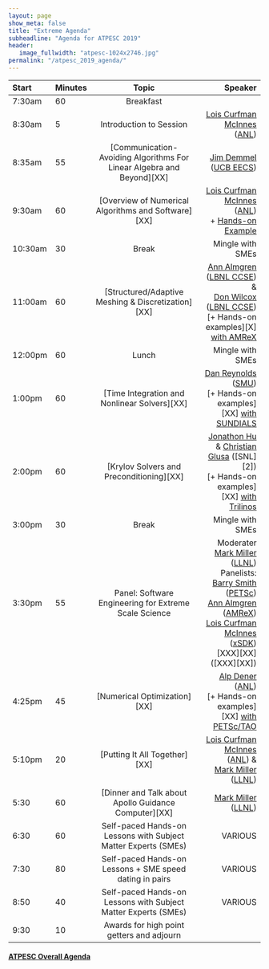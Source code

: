 ```yaml
---
layout: page
show_meta: false
title: "Extreme Agenda"
subheadline: "Agenda for ATPESC 2019"
header:
   image_fullwidth: "atpesc-1024x2746.jpg"
permalink: "/atpesc_2019_agenda/"
---
```



|Start|Minutes|Topic|Speaker|
|:----|:------|:---:|------:|
|7:30am|60|Breakfast||
|8:30am|5|Introduction to Session|[Lois Curfman McInnes][m1] ([ANL][w12])|
|8:35am|55|[Communication-Avoiding Algorithms For Linear Algebra and Beyond][XX] |[Jim Demmel][m7] ([UCB EECS][w21])|
|9:30am|60|[Overview of Numerical Algorithms and Software][XX] |[Lois Curfman McInnes][m1] ([ANL][w12])<br>+ [Hands-on Example][l27]|
|10:30am|30|Break|Mingle with SMEs|
|11:00am|60|[Structured/Adaptive Meshing & Discretization][XX] |[Ann Almgren][m5] ([LBNL CCSE][w1]) &<br>[Don Wilcox][m6] ([LBNL CCSE][w1])<br>[+ Hands-on examples][X] [with AMReX][w20]|
|12:00pm|60|Lunch|Mingle with SMEs|
|1:00pm|60|[Time Integration and Nonlinear Solvers][XX] |[Dan Reynolds][m8] ([SMU][w22])<br>[+ Hands-on examples][XX] [with SUNDIALS][w23]|
|2:00pm|60|[Krylov Solvers and Preconditioning][XX] | [Jonathon Hu][m9] & [Christian Glusa][m10] ([SNL][2])<br>[+ Hands-on examples][XX] [with Trilinos][w24]|
|3:00pm|30|Break|Mingle with SMEs|
|3:30pm|55|Panel: Software Engineering for Extreme Scale Science | Moderater [Mark Miller][m4] ([LLNL][w2])<br>Panelists:<br>[Barry Smith][m11] ([PETSc][w10])<br>[Ann Almgren][m5] ([AMReX][w20])<br>[Lois Curfman McInnes][m1] ([xSDK][w25])<br>[XXX][XX] ([XXX][XX])|
|4:25pm|45|[Numerical Optimization][XX] |[Alp Dener][m12] ([ANL][w12])<br>[+ Hands-on examples][XX] [with PETSc/TAO][w10]|
|5:10pm|20|[Putting It All Together][XX] |[Lois Curfman McInnes][m1] ([ANL][w12]) &<br>[Mark Miller][m4] ([LLNL][w2])|
|5:30|60|[Dinner and Talk about Apollo Guidance Computer][XX] | [Mark Miller][m4] ([LLNL][w2])|
|6:30|60|Self-paced Hands-on Lessons with Subject Matter Experts (SMEs)|VARIOUS|
|7:30|80|Self-paced Hands-on Lessons + SME speed dating in pairs|VARIOUS|
|8:50|40|Self-paced Hands-on Lessons with Subject Matter Experts (SMEs)|VARIOUS|
|9:30|10|Awards for high point getters and adjourn||

#### [ATPESC Overall Agenda](http://extremecomputingtraining.anl.gov/agenda-2019/)

[m1]: <mailto:curfman@mcs.anl.gov>
[m2]: <mailto:tmunson@mcs.anl.gov>
[m3]: <mailto:hongzh@mcs.anl.gov>
[m4]: <mailto:miller86@llnl.gov>
[m5]: <mailto:ASAlmgren@lbl.gov>
[m6]: <mailto:DEWillcox@lbl.gov>
[m7]: <mailto:demmel@cs.berkeley.edu>
[m8]: <mailto:reynolds@smu.edu>
[m9]: <mailto:jhu@sandia.gov>
[m10]: <mailto:caglusa@sandia.gov>
[m11]: <mailto:bsmith@mcs.anl.gov>
[m12]: <mailto:adener@anl.gov>


[w1]: https://ccse.lbl.gov/index.html
[w2]: https://computation.llnl.gov
[w10]: http://www.mcs.anl.gov/petsc
[w12]: https://www.mcs.anl.gov
[w15]: http://crd.lbl.gov
[w19]: http://www.mcs.anl.gov/research/projects/tao/tao-deprecated/index.html
[w20]: https://amrex-codes.github.io
[w21]: https://eecs.berkeley.edu
[w22]: https://www.smu.edu/Dedman/academics/departments/math
[w23]: https://computation.llnl.gov/projects/sundials
[w24]: https://trilinos.github.io
[w25]: https://xsdk.info


[l21]: ../lessons/mfem_convergence/
[l22]: ../lessons/time_integrators/
[l23]: ../lessons/krylov_amg/
[l24]: ../lessons/superlu_mfem/
[l25]: ../lessons/adjoint/
[l27]: ../lessons/hand_coded_heat/

[y60]: https://youtu.be/doOH6I_99-s
[y61]: https://youtu.be/-cWQ0OW0cMU
[y62]: https://youtu.be/e9rhMXN-bpM
[y63]: https://youtu.be/Zh6pFjkmr0g
[y64]: https://youtu.be/vAJ6kDf7Ifk
[y65]: https://youtu.be/9cfmu_JLqzg
[y66]: https://youtu.be/-L0kNOUF0hI
[y67]: https://youtu.be/E-8lbX5Wi1I
[y68]: https://youtu.be/K5Bx2LRPkyE
[y69]: https://youtu.be/EaMDjpSi0l0
